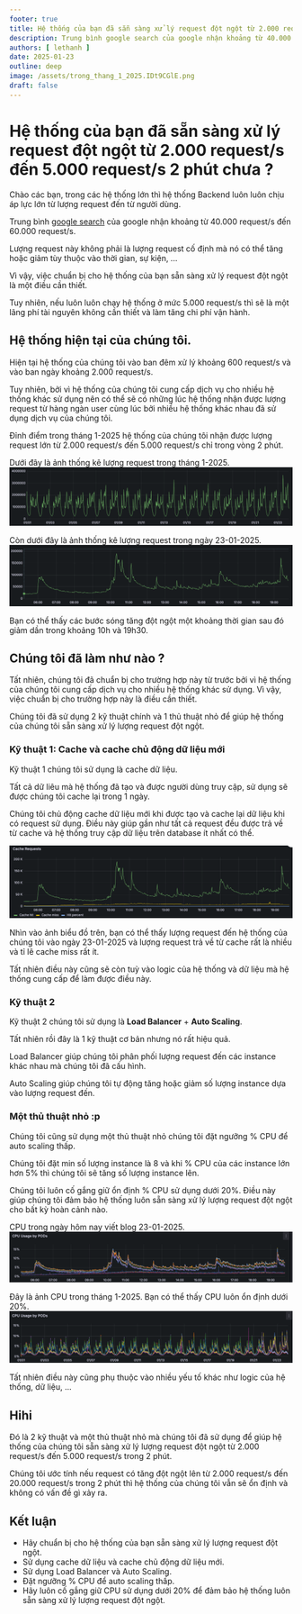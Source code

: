 ```yaml
---
footer: true
title: Hệ thống của bạn đã sẵn sàng xử lý request đột ngột từ 2.000 request/s đến 5.000 request/s trong 2 phút chưa ?
description: Trung bình google search của google nhận khoảng từ 40.000 request/s đến 60.000 request/s.
authors: [ lethanh ]
date: 2025-01-23
outline: deep
image: /assets/trong_thang_1_2025.IDt9CGlE.png
draft: false
---
```

# Hệ thống của bạn đã sẵn sàng xử lý request đột ngột từ 2.000 request/s đến 5.000 request/s 2 phút chưa ?

Chào các bạn, trong các hệ thống lớn thì hệ thống Backend luôn luôn chịu áp lực lớn từ lượng request đến từ người dùng.

Trung bình [google search](https://vnexpress.net/google-facebook-dang-luu-tru-du-lieu-the-nao-3756695.html) của google nhận khoảng từ 40.000 request/s đến 60.000 request/s.

Lượng request này không phải là lượng request cố định mà nó có thể tăng hoặc giảm tùy thuộc vào thời gian, sự kiện, ...

Vì vậy, việc chuẩn bị cho hệ thống của bạn sẵn sàng xử lý request đột ngột là một điều cần thiết.

Tuy nhiên, nếu luôn luôn chạy hệ thống ở mức 5.000 request/s thì sẽ là một lãng phí tài nguyên không cần thiết và làm tăng chi phí vận hành.

## Hệ thống hiện tại của chúng tôi.

Hiện tại hệ thống của chúng tôi vào ban đêm xử lý khoảng 600 request/s và vào ban ngày khoảng 2.000 request/s.

Tuy nhiên, bởi vì hệ thống của chúng tôi cung cấp dịch vụ cho nhiều hệ thống khác sử dụng nên có thể sẽ có những lúc hệ thống nhận được lượng request từ hàng ngàn user cùng lúc bởi nhiều hệ thống khác nhau đã sử dụng dịch vụ của chúng tôi.

Đỉnh điểm trong tháng 1-2025 hệ thống của chúng tôi nhận được lượng request lớn từ 2.000 request/s đến 5.000 request/s chỉ trong vòng 2 phút.

Dưới đây là ảnh thống kê lượng request trong tháng 1-2025.
![Image](images/2025-01-23-he-thong-cua-ban-da-san-sang-xu-ly-request-dot-ngot-tu-2000-den-5000-request-trong-2-phut-chua/trong_thang_1_2025.png)

Còn dưới đây là ảnh thống kê lượng request trong ngày 23-01-2025.
![Image](images/2025-01-23-he-thong-cua-ban-da-san-sang-xu-ly-request-dot-ngot-tu-2000-den-5000-request-trong-2-phut-chua/trong_ngay_23_01_2025.png)

Bạn có thể thấy các bước sóng tăng đột ngột một khoảng thời gian sau đó giảm dần trong khoảng 10h và 19h30.

## Chúng tôi đã làm như nào ?
Tất nhiên, chúng tôi đã chuẩn bị cho trường hợp này từ trước bởi vì hệ thống của chúng tôi cung cấp dịch vụ cho nhiều hệ thống khác sử dụng. Vì vậy, việc chuẩn bị cho trường hợp này là điều cần thiết.

Chúng tôi đã sử dụng 2 kỹ thuật chính và 1 thủ thuật nhỏ để giúp hệ thống của chúng tôi sẵn sàng xử lý lượng request đột ngột.

### Kỹ thuật 1: Cache và cache chủ động dữ liệu mới
Kỹ thuật 1 chúng tôi sử dụng là cache dữ liệu.

Tất cả dữ liêu mà hệ thống đã tạo và được người dùng truy cập, sử dụng sẽ được chúng tôi cache lại trong 1 ngày.

Chúng tôi chủ động cache dữ liệu mới khi được tạo và cache lại dữ liệu khi có request sử dụng. Điều này giúp gần như tất cả request đều được trả về từ cache và hệ thống truy cập dữ liệu trên database ít nhất có thể.

![Image](images/2025-01-23-he-thong-cua-ban-da-san-sang-xu-ly-request-dot-ngot-tu-2000-den-5000-request-trong-2-phut-chua/cache_hit_mis_23-1.png)

Nhìn vào ảnh biểu đồ trên, bạn có thể thấy lượng request đến hệ thống của chúng tôi vào ngày 23-01-2025 và lượng request trả về từ cache rất là nhiều và tỉ lê cache miss rất ít.

Tất nhiên điều này cũng sẽ còn tuỳ vào logic của hệ thống và dữ liệu mà hệ thống cung cấp để làm được điều này.

### Kỹ thuật 2
Kỹ thuật 2 chúng tôi sử dụng là **Load Balancer** + **Auto Scaling**.

Tất nhiên rồi đây là 1 kỹ thuật cơ bản nhưng nó rất hiệu quả.

Load Balancer giúp chúng tôi phân phối lượng request đến các instance khác nhau mà chúng tôi đã cấu hình.

Auto Scaling giúp chúng tôi tự động tăng hoặc giảm số lượng instance dựa vào lượng request đến.


### Một thủ thuật nhỏ :p
Chúng tôi cũng sử dụng một thủ thuật nhỏ chúng tôi đặt ngưỡng % CPU để auto scaling thấp.

Chúng tôi đặt min số lượng instance là 8 và khi % CPU của các instance lớn hơn 5% thì chúng tôi sẽ tăng số lượng instance lên.

Chúng tôi luôn cố gắng giữ ổn định % CPU sử dụng dưới 20%. Điều này giúp chúng tôi đảm bảo hệ thống luôn sẵn sàng xử lý lượng request đột ngột cho bất kỳ hoàn cảnh nào.

CPU trong ngày hôm nay viết blog 23-01-2025.
![Image](images/2025-01-23-he-thong-cua-ban-da-san-sang-xu-ly-request-dot-ngot-tu-2000-den-5000-request-trong-2-phut-chua/thu_thuat_nho.png)

Đây là ảnh CPU trong tháng 1-2025. Bạn có thể thấy CPU luôn ổn định dưới 20%.
![Image](images/2025-01-23-he-thong-cua-ban-da-san-sang-xu-ly-request-dot-ngot-tu-2000-den-5000-request-trong-2-phut-chua/thu_thuat_nho_thang_1-2025.png)

Tất nhiên điều này cũng phụ thuộc vào nhiều yếu tố khác như logic của hệ thống, dữ liệu, ...


## Hihi

Đó là 2 kỹ thuật và một thủ thuật nhỏ mà chúng tôi đã sử dụng để giúp hệ thống của chúng tôi sẵn sàng xử lý lượng request đột ngột từ 2.000 request/s đến 5.000 request/s trong 2 phút.

Chúng tôi ước tính nếu request có tăng đột ngột lên từ 2.000 request/s đến 20.000 request/s trong 2 phút thì hệ thống của chúng tôi vẫn sẽ ổn định và không có vấn đề gì xảy ra.

## Kết luận
- Hãy chuẩn bị cho hệ thống của bạn sẵn sàng xử lý lượng request đột ngột.
- Sử dụng cache dữ liệu và cache chủ động dữ liệu mới.
- Sử dụng Load Balancer và Auto Scaling.
- Đặt ngưỡng % CPU để auto scaling thấp.
- Hãy luôn cố gắng giữ CPU sử dụng dưới 20% để đảm bảo hệ thống luôn sẵn sàng xử lý lượng request đột ngột.
